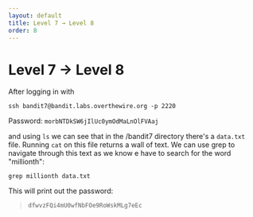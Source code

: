 ```yaml
---
layout: default
title: Level 7 → Level 8
order: 8
---
```


# Level 7 → Level 8
After logging in with 

`ssh bandit7@bandit.labs.overthewire.org -p 2220`

Password: `morbNTDkSW6jIlUc0ymOdMaLnOlFVAaj`

and using `ls` we can see that in the /bandit7 directory there's a `data.txt` file. Running `cat` on this file returns a wall of text. We can use grep to navigate through this text as we know e have to search for the word "millionth":

`grep millionth data.txt`

This will print out the password:

> `dfwvzFQi4mU0wfNbFOe9RoWskMLg7eEc`